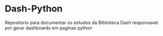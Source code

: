 # Dash-Python
Repositorio para documentar os estudos da Biblioteca Dash responsavel por gerar dashboards em paginas python
